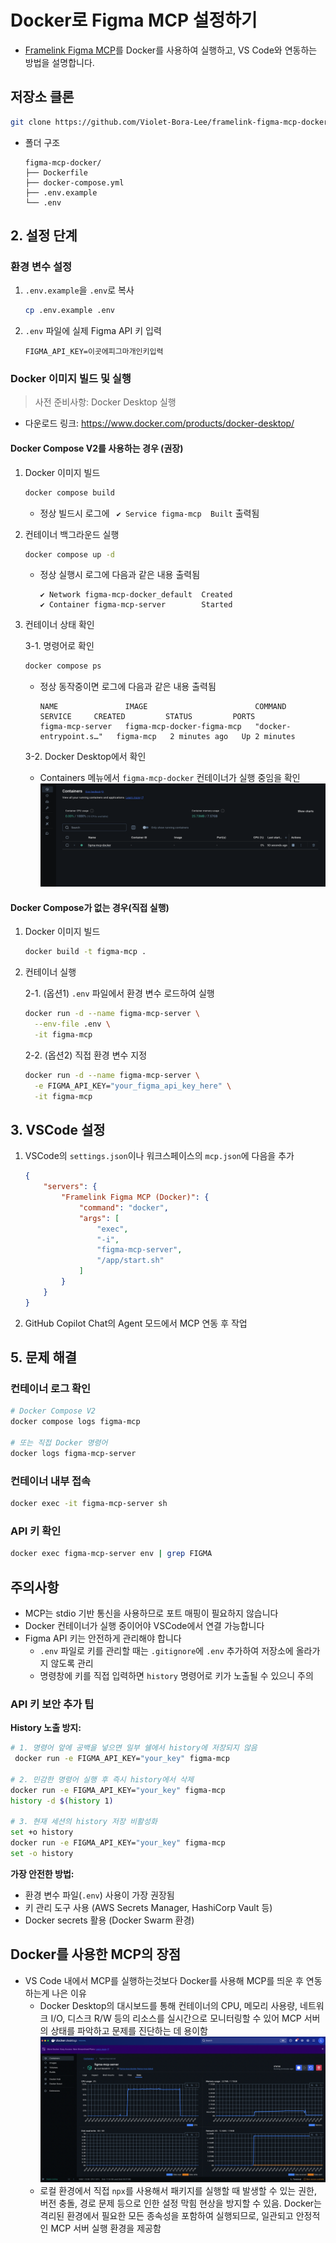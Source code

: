 # Docker로 Figma MCP 설정하기

- [Framelink Figma MCP](https://github.com/GLips/Figma-Context-MCP)를 Docker를 사용하여 실행하고, VS Code와 연동하는 방법을 설명합니다.

## 저장소 클론

```bash
git clone https://github.com/Violet-Bora-Lee/framelink-figma-mcp-docker.git
```

- 폴더 구조

  ```plaintext
  figma-mcp-docker/
  ├── Dockerfile
  ├── docker-compose.yml
  ├── .env.example
  └── .env
  ```

## 2. 설정 단계

### 환경 변수 설정

1. `.env.example`을 `.env`로 복사

    ```bash
    cp .env.example .env
    ```

2. `.env` 파일에 실제 Figma API 키 입력

    ```plaintext
    FIGMA_API_KEY=이곳에피그마개인키입력
    ```

### Docker 이미지 빌드 및 실행

> 사전 준비사항: Docker Desktop 실행

   - 다운로드 링크: https://www.docker.com/products/docker-desktop/

#### Docker Compose V2를 사용하는 경우 (권장)

1. Docker 이미지 빌드

    ```bash
    docker compose build
    ```

      - 정상 빌드시 로그에 ` ✔ Service figma-mcp  Built` 출력됨

2. 컨테이너 백그라운드 실행

    ```bash
    docker compose up -d
    ```

      - 정상 실행시 로그에 다음과 같은 내용 출력됨

        ```plaintext
        ✔ Network figma-mcp-docker_default  Created 
        ✔ Container figma-mcp-server        Started
        ```  

1. 컨테이너 상태 확인

    3-1. 명령어로 확인

    ```bash
    docker compose ps
    ```

    - 정상 동작중이면 로그에 다음과 같은 내용 출력됨

      ```plaintext
      NAME               IMAGE                        COMMAND                   SERVICE     CREATED         STATUS         PORTS
      figma-mcp-server   figma-mcp-docker-figma-mcp   "docker-entrypoint.s…"   figma-mcp   2 minutes ago   Up 2 minutes   
      ```

    3-2. Docker Desktop에서 확인

    - Containers 메뉴에서 `figma-mcp-docker` 컨테이너가 실행 중임을 확인
        ![Container_Running](figma-mcp-docker-container-running.png)

#### Docker Compose가 없는 경우(직접 실행)

1. Docker 이미지 빌드

    ```bash
    docker build -t figma-mcp .
    ```

2. 컨테이너 실행

    2-1. (옵션1) `.env` 파일에서 환경 변수 로드하여 실행

    ```bash
    docker run -d --name figma-mcp-server \
      --env-file .env \
      -it figma-mcp
    ```

    2-2. (옵션2) 직접 환경 변수 지정

    ```bash
    docker run -d --name figma-mcp-server \
      -e FIGMA_API_KEY="your_figma_api_key_here" \
      -it figma-mcp
    ```

## 3. VSCode 설정

1. VSCode의 `settings.json`이나 워크스페이스의 `mcp.json`에 다음을 추가

    ```json
    {
        "servers": {
            "Framelink Figma MCP (Docker)": {
                "command": "docker",
                "args": [
                    "exec",
                    "-i",
                    "figma-mcp-server",
                    "/app/start.sh"
                ]
            }
        }
    }
    ```

2. GitHub Copilot Chat의 Agent 모드에서 MCP 연동 후 작업

## 5. 문제 해결

### 컨테이너 로그 확인

```bash
# Docker Compose V2
docker compose logs figma-mcp

# 또는 직접 Docker 명령어
docker logs figma-mcp-server
```

### 컨테이너 내부 접속

```bash
docker exec -it figma-mcp-server sh
```

### API 키 확인

```bash
docker exec figma-mcp-server env | grep FIGMA
```

## 주의사항

- MCP는 stdio 기반 통신을 사용하므로 포트 매핑이 필요하지 않습니다
- Docker 컨테이너가 실행 중이어야 VSCode에서 연결 가능합니다
- Figma API 키는 안전하게 관리해야 합니다
  - `.env` 파일로 키를 관리할 때는 `.gitignore`에 `.env` 추가하여 저장소에 올라가지 않도록 관리
  - 명령창에 키를 직접 입력하면 `history` 명령어로 키가 노출될 수 있으니 주의

### API 키 보안 추가 팁

**History 노출 방지:**

```bash
# 1. 명령어 앞에 공백을 넣으면 일부 쉘에서 history에 저장되지 않음
 docker run -e FIGMA_API_KEY="your_key" figma-mcp

# 2. 민감한 명령어 실행 후 즉시 history에서 삭제
docker run -e FIGMA_API_KEY="your_key" figma-mcp
history -d $(history 1)

# 3. 현재 세션의 history 저장 비활성화
set +o history
docker run -e FIGMA_API_KEY="your_key" figma-mcp
set -o history
```

**가장 안전한 방법:**

- 환경 변수 파일(`.env`) 사용이 가장 권장됨
- 키 관리 도구 사용 (AWS Secrets Manager, HashiCorp Vault 등)
- Docker secrets 활용 (Docker Swarm 환경)

## Docker를 사용한 MCP의 장점

- VS Code 내에서 MCP를 실행하는것보다 Docker를 사용해 MCP를 띄운 후 연동하는게 나은 이유
  - Docker Desktop의 대시보드를 통해 컨테이너의 CPU, 메모리 사용량, 네트워크 I/O, 디스크 R/W 등의 리소스를 실시간으로 모니터링할 수 있어 MCP 서버의 상태를 파악하고 문제를 진단하는 데 용이함
    ![Container_Stats_Capture](image.png)
  - 로컬 환경에서 직접 `npx`를 사용해서 패키지를 실행할 때 발생할 수 있는 권한, 버전 충돌, 경로 문제 등으로 인한 설정 막힘 현상을 방지할 수 있음. Docker는 격리된 환경에서 필요한 모든 종속성을 포함하여 실행되므로, 일관되고 안정적인 MCP 서버 실행 환경을 제공함
